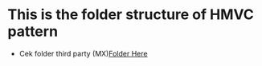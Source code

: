# This is the folder structure of HMVC pattern
 - Cek folder third party (MX)[Folder Here](https://github.com/Ekhel/codeigniter-practical/tree/master/application/third_party)
